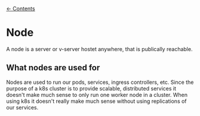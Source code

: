 [← Contents](../README.md)

# Node

A node is a server or v-server hostet anywhere, that is publically reachable.

## What nodes are used for

Nodes are used to run our pods, services, ingress controllers, etc. Since the purpose of a k8s cluster is to provide scalable, distributed services it doesn't make much sense to only run one worker node in a cluster. When using k8s it doesn't really make much sense without using replications of our services.